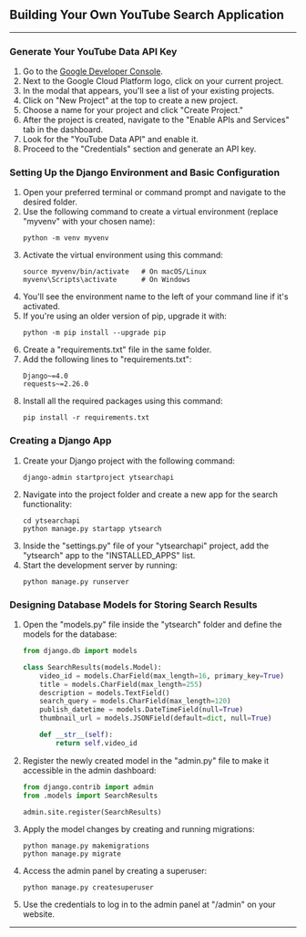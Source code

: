 
## Building Your Own YouTube Search Application

---

### Generate Your YouTube Data API Key

1. Go to the [Google Developer Console](https://console.developers.google.com/).
2. Next to the Google Cloud Platform logo, click on your current project.
3. In the modal that appears, you'll see a list of your existing projects.
4. Click on "New Project" at the top to create a new project.
5. Choose a name for your project and click "Create Project."
6. After the project is created, navigate to the "Enable APIs and Services" tab in the dashboard.
7. Look for the "YouTube Data API" and enable it.
8. Proceed to the "Credentials" section and generate an API key.

### Setting Up the Django Environment and Basic Configuration

1. Open your preferred terminal or command prompt and navigate to the desired folder.
2. Use the following command to create a virtual environment (replace "myvenv" with your chosen name):
   ```
   python -m venv myvenv
   ```
3. Activate the virtual environment using this command:
   ```
   source myvenv/bin/activate   # On macOS/Linux
   myvenv\Scripts\activate      # On Windows
   ```
4. You'll see the environment name to the left of your command line if it's activated.
5. If you're using an older version of pip, upgrade it with:
   ```
   python -m pip install --upgrade pip
   ```
6. Create a "requirements.txt" file in the same folder.
7. Add the following lines to "requirements.txt":
   ```
   Django~=4.0
   requests~=2.26.0
   ```
8. Install all the required packages using this command:
   ```
   pip install -r requirements.txt
   ```

### Creating a Django App

1. Create your Django project with the following command:
   ```
   django-admin startproject ytsearchapi
   ```
2. Navigate into the project folder and create a new app for the search functionality:
   ```
   cd ytsearchapi
   python manage.py startapp ytsearch
   ```
3. Inside the "settings.py" file of your "ytsearchapi" project, add the "ytsearch" app to the "INSTALLED_APPS" list.
4. Start the development server by running:
   ```
   python manage.py runserver
   ```

### Designing Database Models for Storing Search Results

1. Open the "models.py" file inside the "ytsearch" folder and define the models for the database:
   ```python
   from django.db import models

   class SearchResults(models.Model):
       video_id = models.CharField(max_length=16, primary_key=True)
       title = models.CharField(max_length=255)
       description = models.TextField()
       search_query = models.CharField(max_length=120)
       publish_datetime = models.DateTimeField(null=True)
       thumbnail_url = models.JSONField(default=dict, null=True)

       def __str__(self):
           return self.video_id
   ```
2. Register the newly created model in the "admin.py" file to make it accessible in the admin dashboard:
   ```python
   from django.contrib import admin
   from .models import SearchResults

   admin.site.register(SearchResults)
   ```
3. Apply the model changes by creating and running migrations:
   ```
   python manage.py makemigrations
   python manage.py migrate
   ```
4. Access the admin panel by creating a superuser:
   ```
   python manage.py createsuperuser
   ```
5. Use the credentials to log in to the admin panel at "/admin" on your website.

---

